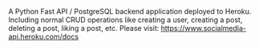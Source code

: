 A Python Fast API / PostgreSQL backend application deployed to Heroku. Including normal CRUD operations like creating a user, creating a post, deleting a post, liking a post, etc. Please visit: https://www.socialmedia-api.heroku.com/docs